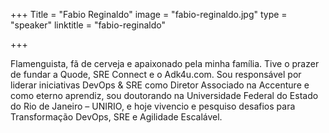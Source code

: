 +++
Title = "Fabio Reginaldo"
image = "fabio-reginaldo.jpg"
type = "speaker"
linktitle = "fabio-reginaldo"

+++

Flamenguista, fã de cerveja e apaixonado pela minha família. Tive o prazer de fundar a Quode, SRE Connect e o Adk4u.com. Sou responsável por liderar iniciativas DevOps & SRE como Diretor Associado na Accenture e como eterno aprendiz, sou doutorando na Universidade Federal do Estado do Rio de Janeiro – UNIRIO, e hoje vivencio e pesquiso desafios para Transformação DevOps, SRE e Agilidade Escalável.

